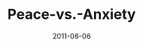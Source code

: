 ---
layout: music 
title: "Peace-vs.-Anxiety"
series: "The Guide"
date: 2011-06-06 
description: "Brian Tome talks about how the Guide can steer us out of fear and into peace."
audio: "http://s3.amazonaws.com/crossroadsaudiomessages/theguide03.mp3"
audio-duration: "45:11"
---